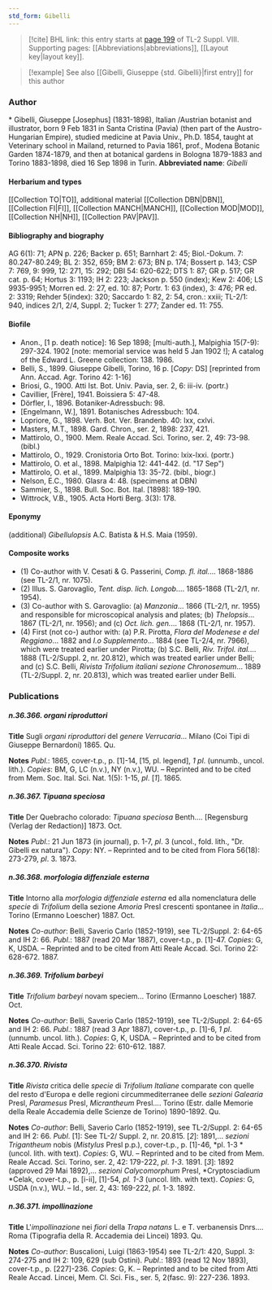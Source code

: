 ```yaml
---
std_form: Gibelli
---
```


> [!cite] BHL link: this entry starts at [page 199](https://www.biodiversitylibrary.org/page/33258677) of TL-2 Suppl. VIII.
> Supporting pages: [[Abbreviations|abbreviations]], [[Layout key|layout key]].

> [!example] See also [[Gibelli, Giuseppe {std. Gibelli}|first entry]] for this author

### Author

\* Gibelli, Giuseppe \[Josephus\] (1831-1898), Italian /Austrian botanist and illustrator, born 9 Feb 1831 in Santa Cristina (Pavia) (then part of the Austro-Hungarian Empire), studied medicine at Pavia Univ., Ph.D. 1854, taught at Veterinary school in Mailand, returned to Pavia 1861, prof., Modena Botanic Garden 1874-1879, and then at botanical gardens in Bologna 1879-1883 and Torino 1883-1898, died 16 Sep 1898 in Turin. 
**Abbreviated name**: *Gibelli*

#### Herbarium and types

[[Collection TO|TO]], additional material [[Collection DBN|DBN]], [[Collection FI|FI]], [[Collection MANCH|MANCH]], [[Collection MOD|MOD]], [[Collection NH|NH]], [[Collection PAV|PAV]].

#### Bibliography and biography

AG 6(1): 71; APN p. 226; Backer p. 651; Barnhart 2: 45; Biol.-Dokum. 7: 80.247-80.249; BL 2: 352, 659; BM 2: 673; BN p. 174; Bossert p. 143; CSP 7: 769, 9: 999, 12: 271, 15: 292; DBI 54: 620-622; DTS 1: 87; GR p. 517; GR cat. p. 64; Hortus 3: 1193; IH 2: 223; Jackson p. 550 (index); Kew 2: 406; LS 9935-9951; Morren ed. 2: 27, ed. 10: 87; Portr. 1: 63 (index), 3: 476; PR ed. 2: 3319; Rehder 5(index): 320; Saccardo 1: 82, 2: 54, cron.: xxiii; TL-2/1: 940, indices 2/1, 2/4, Suppl. 2; Tucker 1: 277; Zander ed. 11: 755.

#### Biofile

- Anon., \[1 p. death notice\]: 16 Sep 1898; \[multi-auth.\], Malpighia 15(7-9): 297-324. 1902 \[note: memorial service was held 5 Jan 1902 !\]; A catalog of the Edward L. Greene collection: 138. 1986.
- Belli, S., 1899. Giuseppe Gibelli, Torino, 16 p. \[*Copy*: DS\] \[reprinted from Ann. Accad. Agr. Torino 42: 1-16\]
- Briosi, G., 1900. Atti Ist. Bot. Univ. Pavia, ser. 2, 6: iii-iv. (portr.)
- Cavillier, \[Frère\], 1941. Boissiera 5: 47-48.
- Dörfler, I., 1896. Botaniker-Adressbuch: 98.
- \[Engelmann, W.\], 1891. Botanisches Adressbuch: 104.
- Lopriore, G., 1898. Verh. Bot. Ver. Brandenb. 40: lxx, cxlvi.
- Masters, M.T., 1898. Gard. Chron., ser. 2, 1898: 237, 421.
- Mattirolo, O., 1900. Mem. Reale Accad. Sci. Torino, ser. 2, 49: 73-98. (bibl.)
- Mattirolo, O., 1929. Cronistoria Orto Bot. Torino: lxix-lxxi. (portr.)
- Mattirolo, O. et al., 1898. Malpighia 12: 441-442. (d. "17 Sep")
- Mattirolo, O. et al., 1899. Malpighia 13: 35-72. (bibl., biogr.)
- Nelson, E.C., 1980. Glasra 4: 48. (specimens at DBN)
- Sammier, S., 1898. Bull. Soc. Bot. Ital. \[1898\]: 189-190.
- Wittrock, V.B., 1905. Acta Horti Berg. 3(3): 178.

#### Eponymy

(additional) *Gibellulopsis* A.C. Batista & H.S. Maia (1959).

#### Composite works

- (1) Co-author with V. Cesati & G. Passerini, *Comp. fl. ital.*... 1868-1886 (see TL-2/1, nr. 1075).
- (2) Illus. S. Garovaglio, *Tent. disp. lich. Longob.*... 1865-1868 (TL-2/1, nr. 1954).
- (3) Co-author with S. Garovaglio:
(a) *Manzonia*... 1866 (TL-2/1, nr. 1955) and responsible for microscopical analysis and plates;
(b) *Thelopsis*... 1867 (TL-2/1, nr. 1956); and
(c) *Oct. lich. gen.*... 1868 (TL-2/1, nr. 1957).
- (4) First (not co-) author with:
(a) P.R. Pirotta, *Flora del Modenese e del Reggiano*... 1882 and *I.o Supplemento*... 1884 (see TL-2/4, nr. 7966), which were treated earlier under Pirotta;
(b) S.C. Belli, *Riv. Trifol. ital.*... 1888 (TL-2/Suppl. 2, nr. 20.812), which was treated earlier under Belli; and
(c) S.C. Belli, *Rivista Trifolium italiani sezione Chronosemum*... 1889 (TL-2/Suppl. 2, nr.
20.813), which was treated earlier under Belli.

### Publications

##### n.36.366. organi riproduttori

**Title**
Sugli *organi riproduttori* del *genere Verrucaria*... Milano (Coi Tipi di Giuseppe Bernardoni) 1865. Qu.

**Notes**
*Publ*.: 1865, cover-t.p., p. \[1\]-14, \[15, pl. legend\], *1 pl*. (unnumb., uncol. lith.). *Copies*: BM, G, LC (n.v.), NY (n.v.), WU. – Reprinted and to be cited from Mem. Soc. Ital. Sci. Nat. 1(5): 1-15, *pl*. \[*1*\]. 1865.

##### n.36.367. Tipuana speciosa

**Title**
Der Quebracho colorado: *Tipuana speciosa* Benth.... \[Regensburg (Verlag der Redaction)\] 1873. Oct.

**Notes**
*Publ*.: 21 Jun 1873 (in journal), p. 1-7, *pl*. 3 (uncol., fold. lith., "Dr. Gibelli ex natura").
*Copy*: NY. – Reprinted and to be cited from Flora 56(18): 273-279, *pl*. 3. 1873.

##### n.36.368. morfologia diffenziale esterna

**Title**
Intorno alla *morfologia diffenziale esterna* ed alla nomenclatura delle *specie* di *Trifolium* della sezione *Amoria* Presl crescenti spontanee in *Italia*... Torino (Ermanno Loescher) 1887. Oct.

**Notes**
*Co-author*: Belli, Saverio Carlo (1852-1919), see TL-2/Suppl. 2: 64-65 and IH 2: 66.
*Publ*.: 1887 (read 20 Mar 1887), cover-t.p., p. \[1\]-47. *Copies*: G, K, USDA. – Reprinted and to be cited from Atti Reale Accad. Sci. Torino 22: 628-672. 1887.

##### n.36.369. Trifolium barbeyi

**Title**
*Trifolium barbeyi* novam speciem... Torino (Ermanno Loescher) 1887. Oct.

**Notes**
*Co-author*: Belli, Saverio Carlo (1852-1919), see TL-2/Suppl. 2: 64-65 and IH 2: 66.
*Publ*.: 1887 (read 3 Apr 1887), cover-t.p., p. \[1\]-6, *1 pl*. (unnumb. uncol. lith.). *Copies*: G, K, USDA. – Reprinted and to be cited from Atti Reale Accad. Sci. Torino 22: 610-612. 1887.

##### n.36.370. Rivista

**Title**
*Rivista* critica delle *specie* di *Trifolium Italiane* comparate con quelle del resto d'Europa e delle regioni circummediterranee delle *sezioni Galearia* Presl, *Paramesus* Presl, *Micrantheum* Presl.... Torino (Estr. dalle Memorie della Reale Accademia delle Scienze de Torino) 1890-1892. Qu.

**Notes**
*Co-author*: Belli, Saverio Carlo (1852-1919), see TL-2/Suppl. 2: 64-65 and IH 2: 66.
*Publ*. \[1\]: See TL-2/ Suppl. 2, nr. 20.815.
\[*2*\]: 1891,... *sezioni Trigantheum* nobis (*Mistylus* Presl p.p.), cover-t.p., p. \[1\]-46, *pl. 1-3 *(uncol. lith. with text). *Copies*: G, WU. – Reprinted and to be cited from Mem. Reale Accad. Sci. Torino, ser. 2, 42: 179-222, *pl*. *1-3*. 1891.
\[*3*\]: 1892 (approved 29 Mai 1892),... *sezioni Calycomorphum* Presl, *Cryptosciadium *Celak, cover-t.p., p. \[i-ii\], \[1\]-54, *pl. 1-3* (uncol. lith. with text). *Copies*: G, USDA (n.v.), WU. – Id., ser. 2, 43: 169-222, *pl*. 1-3. 1892.

##### n.36.371. impollinazione

**Title**
L'*impollinazione* nei *fiori* della *Trapa natans* L. e T. verbanensis Dnrs.... Roma (Tipografia della R. Accademia dei Lincei) 1893. Qu.

**Notes**
*Co-author*: Buscalioni, Luigi (1863-1954) see TL-2/1: 420, Suppl. 3: 274-275 and IH 2: 109, 629 (sub Ostini).
*Publ*.: 1893 (read 12 Nov 1893), cover-t.p., p. \[227\]-236. *Copies*: G, K. – Reprinted and to be cited from Atti Reale Accad. Lincei, Mem. Cl. Sci. Fis., ser. 5, 2(fasc. 9): 227-236. 1893.

